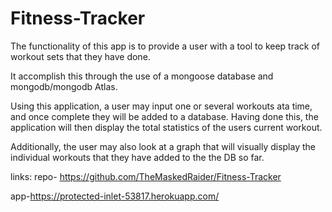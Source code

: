 # Fitness-Tracker

The functionality of this app is to provide a user with a tool to keep track of workout sets that they have done.

It accomplish this through the use of a mongoose database and mongodb/mongodb Atlas.

Using this application, a user may input one or several workouts ata  time, and once complete they will be added to a database.
Having done this, the application will then display the total statistics of the users current workout.

Additionally, the user may also look at a graph that will visually display the individual workouts that they have added to the the DB so far.


links:
repo- https://github.com/TheMaskedRaider/Fitness-Tracker

app-https://protected-inlet-53817.herokuapp.com/